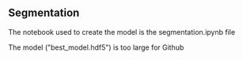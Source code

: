 ## Segmentation

The notebook used to create the model is the segmentation.ipynb file

The model ("best_model.hdf5") is too large for Github
